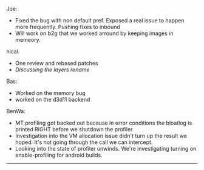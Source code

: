 Joe:
* Fixed the bug with non default pref. Exposed a real issue to happen more frequently. Pushing fixes to inbound
* Will work on b2g that we worked arround by keeping images in memeory.

nical:
* One review and rebased patches
* *Discussing the layers rename*

Bas:
* Worked on the memory bug
* worked on the d3d11 backend

BenWa:
* MT profiling got backed out because in error conditions the bloatlog is printed RIGHT before we shutdown the profiler
* Investigation into the VM allocation issue didn't turn up the result we hoped. It's not going through the call we can intercept.
* Looking into the state of profiler unwinds. We're investigating turning on enable-profiling for android builds.

________________


